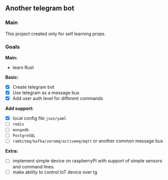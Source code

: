 ## Another telegram bot

### Main

This project created only for self learning props.

### Goals

**Main:**

- learn Rust

**Basic:**

- [x] Create telegram bot
- [x] Use telegram as a message bus
- [x] Add user auth level for different commands

**Add support:**

- [x] local config file `json/yaml`
- [ ] `redis`
- [ ] `mongodb`
- [ ] `PostgreSQL`
- [ ] `rabbitmq/kafka/zeromq/activemq/mqtt` or another common message bus

**Extra:**

- [ ] implement simple device on raspberryPI with support of simple sensors and command lines.
- [ ] make ability to control IoT device over tg
